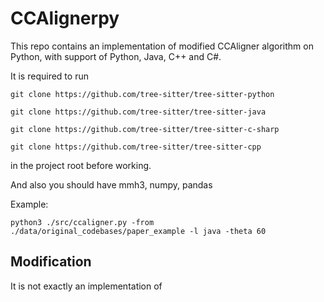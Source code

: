 # CCAlignerpy

This repo contains an implementation of modified CCAligner algorithm on Python, with support of Python, Java, C++ and C#.



It is required to run 

``git clone https://github.com/tree-sitter/tree-sitter-python``

``git clone https://github.com/tree-sitter/tree-sitter-java``

``git clone https://github.com/tree-sitter/tree-sitter-c-sharp``

``git clone https://github.com/tree-sitter/tree-sitter-cpp``

in the project root before working.

And also you should have mmh3, numpy, pandas


Example:

``python3 ./src/ccaligner.py -from ./data/original_codebases/paper_example -l java -theta 60``

## Modification

It is not exactly an implementation of 
